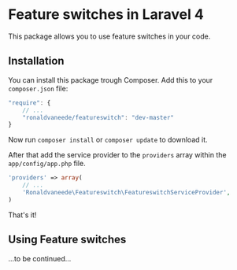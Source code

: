 # Feature switches in Laravel 4

This package allows you to use feature switches in your code.

## Installation

You can install this package trough Composer. Add this to your `composer.json` file:
```js
"require": {
    // ...
    "ronaldvaneede/featureswitch": "dev-master"
}
```

Now run `composer install` or `composer update` to download it.

After that add the service provider to the `providers` array within the `app/config/app.php` file.

```php
'providers' => array(
    // ...
    'Ronaldvaneede\Featureswitch\FeatureswitchServiceProvider',
)
```

That's it!

## Using Feature switches

...to be continued...